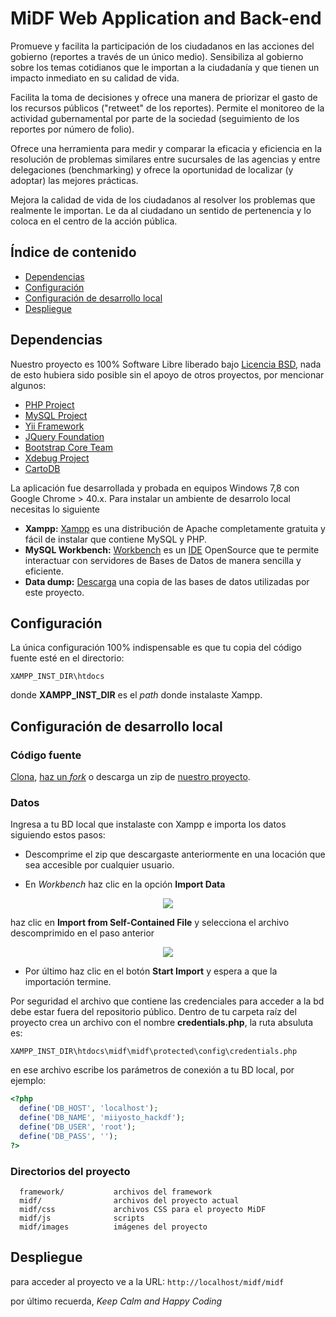 # MiDF Web Application and Back-end

Promueve y facilita la participación de los ciudadanos en las acciones del gobierno (reportes a través de un único medio). Sensibiliza al gobierno sobre los temas cotidianos que le importan a la ciudadanía y que tienen un impacto inmediato en su calidad de vida.

Facilita la toma de decisiones y ofrece una manera de priorizar el gasto de los recursos públicos ("retweet" de los reportes). Permite el monitoreo de la actividad gubernamental por parte de la sociedad (seguimiento de los reportes por número de folio).

Ofrece una herramienta para medir y comparar la eficacia y eficiencia en la resolución de problemas similares entre sucursales de las agencias y entre delegaciones (benchmarking) y ofrece la oportunidad de localizar (y adoptar) las mejores prácticas.

Mejora la calidad de vida de los ciudadanos al resolver los problemas que realmente le importan. Le da al ciudadano un sentido de pertenencia y lo coloca en el centro de la acción pública.


## Índice de contenido

- [Dependencias](#dependencies)
- [Configuración](#config)
- [Configuración de desarrollo local](#config-local)
- [Despliegue](#show)

<a name="dependencies"></a>
## Dependencias
Nuestro proyecto es 100% Software Libre liberado bajo [Licencia BSD](http://es.wikipedia.org/wiki/Licencia_BSD), nada de esto hubiera sido posible sin el apoyo de otros proyectos, por mencionar algunos:
* [PHP Project](http://php.net/)
* [MySQL Project](http://www.mysql.com/)
* [Yii Framework](http://www.yiiframework.com/)
* [JQuery Foundation](http://jquery.com/)
* [Bootstrap Core Team](https://github.com/orgs/twbs/people)
* [Xdebug Project](http://xdebug.org/)
* [CartoDB](http://cartodb.com/)


La aplicación fue desarrollada y probada en equipos Windows 7,8 con Google Chrome > 40.x. Para instalar un ambiente de desarrolo local necesitas lo siguiente

* **Xampp:** [Xampp](https://www.apachefriends.org/download.html) es una distribución de Apache completamente gratuita y fácil de instalar que contiene MySQL y PHP.
* **MySQL Workbench:** [Workbench](http://dev.mysql.com/downloads/workbench/) es un [IDE](http://es.wikipedia.org/wiki/Entorno_de_desarrollo_integrado) OpenSource que te permite interactuar con servidores de Bases de Datos de manera sencilla y eficiente.
* **Data dump:** [Descarga](https://dl.dropboxusercontent.com/u/74116385/miDF/database.zip) una copia de las bases de datos utilizadas por este proyecto.

<a name="config"></a>
## Configuración
La única configuración 100% indispensable es que tu copia del código fuente esté en el directorio:

`XAMPP_INST_DIR\htdocs`

donde **XAMPP_INST_DIR** es el *path* donde instalaste Xampp.

<a name="config-local"></a>
## Configuración de desarrollo local
### Código fuente
[Clona](http://gitref.org/creating/#clone), [haz un *fork*](https://help.github.com/articles/fork-a-repo) o descarga un zip de [nuestro proyecto](https://github.com/saul-mtz/midf).

### Datos
Ingresa a tu BD local que instalaste con Xampp e importa los datos siguiendo estos pasos:
    
* Descomprime el zip que descargaste anteriormente en una locación que sea accesible por cualquier usuario.

* En *Workbench* haz clic en la opción **Import Data**
<div align="center"><img src="https://dl.dropboxusercontent.com/u/74116385/miDF/screen1.png"></div>

haz clic en **Import from Self-Contained File** y selecciona el archivo descomprimido en el paso anterior
<div align="center"><img src="https://dl.dropboxusercontent.com/u/74116385/miDF/screen2.png"></div>

* Por último haz clic en el botón **Start Import** y espera a que la importación termine.

Por seguridad el archivo que contiene las credenciales para acceder a la bd debe estar fuera del repositorio público. Dentro de tu carpeta raíz del proyecto crea un archivo con el nombre **credentials.php**, la ruta absuluta es:

`XAMPP_INST_DIR\htdocs\midf\midf\protected\config\credentials.php`

en ese archivo escribe los parámetros de conexión a tu BD local, por ejemplo:
```php
<?php
  define('DB_HOST', 'localhost');
  define('DB_NAME', 'miiyosto_hackdf');
  define('DB_USER', 'root');
  define('DB_PASS', '');
?>
```

### Directorios del proyecto
      framework/           archivos del framework
      midf/                archivos del proyecto actual
      midf/css             archivos CSS para el proyecto MiDF
      midf/js              scripts
      midf/images          imágenes del proyecto
      

<a name="show"></a>
## Despliegue
para acceder al proyecto ve a la URL:
`http://localhost/midf/midf`

por último recuerda, *Keep Calm and Happy Coding*